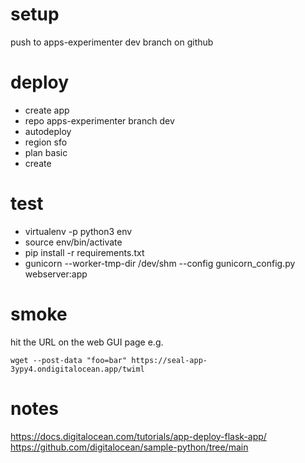 # setup

push to apps-experimenter dev branch on github

# deploy

- create app
- repo apps-experimenter branch dev
- autodeploy
- region sfo
- plan basic
- create

# test

- virtualenv -p python3 env
- source env/bin/activate
- pip install -r requirements.txt
- gunicorn --worker-tmp-dir /dev/shm --config gunicorn_config.py webserver:app

# smoke

hit the URL on the web GUI page e.g.

    wget --post-data "foo=bar" https://seal-app-3ypy4.ondigitalocean.app/twiml

# notes

https://docs.digitalocean.com/tutorials/app-deploy-flask-app/
https://github.com/digitalocean/sample-python/tree/main
